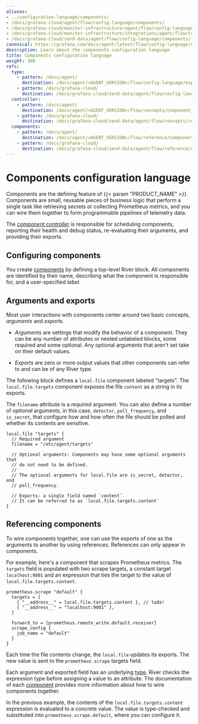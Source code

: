 ```yaml
---
aliases:
- ../configuration-language/components/
- /docs/grafana-cloud/agent/flow/config-language/components/
- /docs/grafana-cloud/monitor-infrastructure/agent/flow/config-language/components/
- /docs/grafana-cloud/monitor-infrastructure/integrations/agent/flow/config-language/components/
- /docs/grafana-cloud/send-data/agent/flow/config-language/components/
canonical: https://grafana.com/docs/agent/latest/flow/config-language/components/
description: Learn about the components configuration language
title: Components configuration language
weight: 300
refs:
  type:
    - pattern: /docs/agent/
      destination: /docs/agent/<AGENT_VERSION>/flow/config-language/expressions/types_and_values/
    - pattern: /docs/grafana-cloud/
      destination: /docs/grafana-cloud/send-data/agent/flow/config-language/expressions/types_and_values/
  controller:
    - pattern: /docs/agent/
      destination: /docs/agent/<AGENT_VERSION>/flow/concepts/component_controller/
    - pattern: /docs/grafana-cloud/
      destination: /docs/grafana-cloud/send-data/agent/flow/concepts/component_controller/
  components:
    - pattern: /docs/agent/
      destination: /docs/agent/<AGENT_VERSION>/flow/reference/components/
    - pattern: /docs/grafana-cloud/
      destination: /docs/grafana-cloud/send-data/agent/flow/reference/components/
---
```


# Components configuration language

Components are the defining feature of {{< param "PRODUCT_NAME" >}}.
Components are small, reusable pieces of business logic that perform a single task like retrieving secrets or collecting Prometheus metrics,
and you can wire them together to form programmable pipelines of telemetry data.

The [_component controller_](ref:controller) is responsible for scheduling components, reporting their health and debug status, re-evaluating their arguments, and providing their exports.

## Configuring components

You create [components](ref:components) by defining a top-level River block.
All components are identified by their name, describing what the component is responsible for, and a user-specified _label_.

## Arguments and exports

Most user interactions with components center around two basic concepts, _arguments_ and _exports_.

* _Arguments_ are settings that modify the behavior of a component.
  They can be any number of attributes or nested unlabeled blocks, some required and some optional.
  Any optional arguments that aren't set take on their default values.

* _Exports_ are zero or more output values that other components can refer to and can be of any River type.

The following block defines a `local.file` component labeled "targets".
The `local.file.targets` component exposes the file `content` as a string in its exports.

The `filename` attribute is a _required_ argument.
You can also define a number of _optional_ arguments, in this case, `detector`, `poll_frequency`, and `is_secret`,
that configure how and how often the file should be polled and whether its contents are sensitive.

```river
local.file "targets" {
  // Required argument
  filename = "/etc/agent/targets"

  // Optional arguments: Components may have some optional arguments that
  // do not need to be defined.
  //
  // The optional arguments for local.file are is_secret, detector, and
  // poll_frequency.

  // Exports: a single field named `content`
  // It can be referred to as `local.file.targets.content`
}
```

## Referencing components

To wire components together, one can use the exports of one as the arguments to another by using references.
References can only appear in components.

For example, here's a component that scrapes Prometheus metrics.
The `targets` field is populated with two scrape targets, a constant target `localhost:9001` and an expression that ties the target to the value of `local.file.targets.content`.

```river
prometheus.scrape "default" {
  targets = [
    { "__address__" = local.file.targets.content }, // tada!
    { "__address__" = "localhost:9001" },
  ]

  forward_to = [prometheus.remote_write.default.receiver]
  scrape_config {
    job_name = "default"
  }
}
```

Each time the file contents change, the `local.file` updates its exports. The new value is sent to the `prometheus.scrape` targets field.

Each argument and exported field has an underlying [type](ref:type).
River checks the expression type before assigning a value to an attribute.
The documentation of each [component](ref:components) provides more information about how to wire components together.

In the previous example, the contents of the `local.file.targets.content` expression is evaluated to a concrete value.
The value is type-checked and substituted into `prometheus.scrape.default`, where you can configure it.

